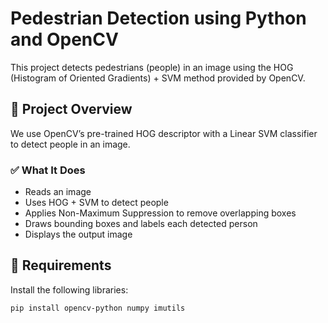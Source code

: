 
# Pedestrian Detection using Python and OpenCV

This project detects pedestrians (people) in an image using the HOG (Histogram of Oriented Gradients) + SVM method provided by OpenCV.

## 📸 Project Overview

We use OpenCV’s pre-trained HOG descriptor with a Linear SVM classifier to detect people in an image.

### ✅ What It Does
- Reads an image
- Uses HOG + SVM to detect people
- Applies Non-Maximum Suppression to remove overlapping boxes
- Draws bounding boxes and labels each detected person
- Displays the output image

## 🧰 Requirements

Install the following libraries:

```bash
pip install opencv-python numpy imutils
